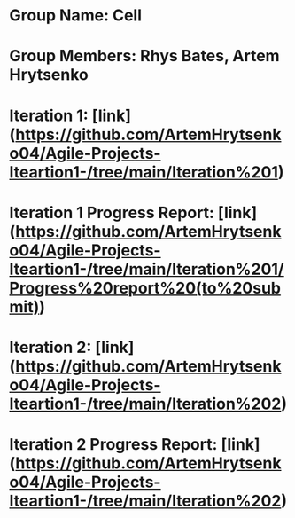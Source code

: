 # Group Name: Cell
# Group Members: Rhys Bates, Artem Hrytsenko
# Iteration 1: [link] (https://github.com/ArtemHrytsenko04/Agile-Projects-Iteartion1-/tree/main/Iteration%201)
# Iteration 1 Progress Report: [link] (https://github.com/ArtemHrytsenko04/Agile-Projects-Iteartion1-/tree/main/Iteration%201/Progress%20report%20(to%20submit))
# Iteration 2: [link] (https://github.com/ArtemHrytsenko04/Agile-Projects-Iteartion1-/tree/main/Iteration%202)
# Iteration 2 Progress Report: [link] (https://github.com/ArtemHrytsenko04/Agile-Projects-Iteartion1-/tree/main/Iteration%202)
